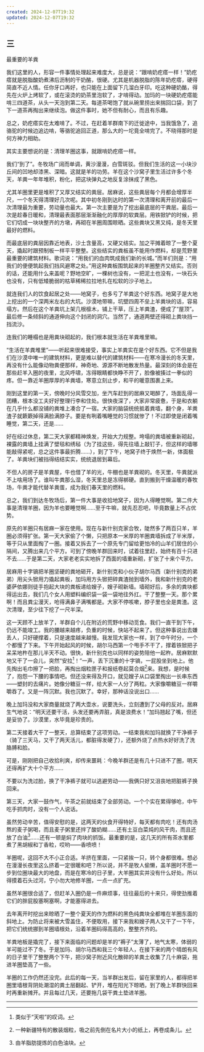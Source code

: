 ```yaml
---
created: 2024-12-07T19:32
updated: 2024-12-07T19:32
---
```

   

## 三  
最重要的羊粪

我们这里的人，形容一件事情处理起来难度大，总是说：“跟啃奶疙瘩一样！”奶疙瘩就是脱脂酸奶煮沸后沥制的干奶酪，很硬。尤其是机器脱脂的陈年奶疙瘩，硬得简直不近人情。任你牙口再好，也只能在上面留下几溜白牙印。吃这种硬奶酪，得先在火炉上烤软了，或在滚烫的奶茶里泡软了，才啃得动。加玛的一块硬奶疙瘩能啃三四道茶，从头一天泡到第二天。每道茶喝饱了就从碗里捞出来揣回口袋，到了下一道茶再掏出来继续泡。做这件事时，她不但有耐心，而且有乐趣。

总之，奶疙瘩实在太难啃了。不过，在赶着羊群南下的迁徙途中，当我饿急了，追骆驼的时候边追边啃，等骆驼追回正道，那么大的一坨竟全啃完了。不晓得那时是何方神力相助。

其实主要想说的是：清理羊圈这事，就跟啃奶疙瘩一样。

我们“到了”。冬牧场广阔而单调，黄沙漫漫，白雪斑驳。但我们生活的这一小块沙丘间的凹地却漆黑、深暗。这就是羊的功劳。羊在这个沙窝子里生活过许多个冬天，羊粪一年年堆积，粉化，把这块弹丸之地反复涂抹成了黑色。

尤其羊圈里更是堆积了又厚又结实的粪层。居麻说，这些粪层每个月都会增厚半尺，一个冬天得清理好几次呢。其中初冬刚到达时的第一次清理和离开前的最后一次清理最为重要，劳动量也最大。第一次主要是为了挖出最底层的干粪层。最后一次是趁春日暖和，清理最表面那层渐渐融化的厚厚的软粪层。用铁锨铲的时候，把它们切成一块块整齐的方墩，再砌在羊圈周围晾晒。这些粪块又黑又纯，是冬天里最好的燃料。

而最底层的粪层因靠近地表，沙土含量高，又硬又结实。加之平摊着晾了一整个夏天，撬起时跟预制板一样平平整整。这些结实的粪板虽不能用作燃料，却是荒野里最重要的建筑材料。歌词说：“用我们的血肉筑成我们新的长城。”而羊们则是：“用我们的便便筑起我们挡风避寒之处。”用这种粪板围筑起来的羊圈整齐又结实。否则的话，还能用什么来盖呢？野地空旷，一棵树也没有，一把泥土也没有，一块石头也没有，只有低矮脆弱的枯草稀稀拉拉地扎在松软的沙子地上。

就连我们人的饮食起居之处——地窝子，也多亏了羊粪这个好东西。地窝子是大地上挖出的一个深两米左右的大坑。沙漠地带嘛，坑壁四周不垒上羊粪块的话，容易塌方。然后在这个羊粪坑上架几根檩木，铺上干草，压上羊粪渣，便成了“屋顶”。最后修一条倾斜的通道伸向这个封闭的洞穴。当然了，通道两壁还得砌上粪块挡一挡流沙。

连我们的睡榻也是用粪块砌起的，我们根本就生活在羊粪堆里嘛。

“生活在羊粪堆里”——听起来很难接受，事实上羊粪实在是个好东西。它不但是我们在沙漠中唯一的建筑材料，更是难以替代的建筑材料——在寒冷漫长的冬天里，再没有什么能像动物粪便那样，神奇地、源源不断地散发热量。最深刻的体会是在那些赶羊入圈的夜里，北风呼啸，冻得眼睛都快睁不开了，脸像被揍过一拳似的疼。但一靠近羊圈厚厚的羊粪墙，寒意立刻止步，和平的暖意围裹上来。

刚到这里的第一天，傍晚时分风雪交加，坐汽车赶到的居麻又喝醉了，场面乱得一团糟，根本没工夫好好整理行李和住处。很快夜深了，大家非常疲惫，于是和衣躺在几乎什么都没铺的粪堆上凑合了一宿。大家的脑袋统统抵着粪墙，翻个身，羊粪渣子就簌簌掉得满脸满脖子。要是有咧着嘴睡觉的习惯就惨了！不过即使是闭着嘴睡觉，第二天，还是……

好在经过休息，第二天大家都精神焕发，开始大力规整。垮塌的粪墙被重新砌起，裸露的粪墙上挂满了壁毯和绣毡（为了挂这些，得先往墙上敲钉子，但这样的墙哪能敲得紧呢，总之这件事最折腾……），到了下午，地窝子终于焕然一新，体面极了。羊粪块们被挡得结结实实，统统退居到幕后。

不但人的房子是羊粪屋，牛也借了羊的光，牛棚也是羊粪砌的。冬天里，牛粪就派不上啥用场了。谁叫牛粪那么湿，冬天里总是冻得梆硬。直到搬到干燥温暖的春牧场，牛粪才能代替羊粪蛋，成为我们春天里的燃料。

总之，我们到达冬牧场后，第一件大事是收拾地窝子，因为人得睡觉啊。第二件大事是清理羊圈，因为羊也要睡觉啊……至于牛嘛，就先忍忍吧，毕竟数量上不占优势。

原先的羊圈只有居麻一家在使用。现在与新什别克家合牧，陡然多了两百只羊，羊圈必须得扩张。第一天大家偷了个懒，只把原本一米厚的羊圈粪墙拆成了半米厚，等于只从里面掏了一圈。接着又拆去了一个原先专门留给更怕冷的山羊们居住的小隔间，又腾出来几个平方。可到了傍晚羊群回来时，试着往里赶，始终有百十只进不去……于是第二天，大家老老实实地拆了西面的墙重新砌，扩张了十来个平方。

居麻用十字镐把羊圈坚硬的粪地砸开，新什别克和小伙子胡尔马西（新什别克的弟弟）用尖头锨用力撬起粪板，加玛用方头锨把碎粪渣抛到墙外，我和新什别克的老婆萨依娜则徒手抱起大块的粪板递给嫂子，嫂子砌新墙。墙砌好后，多余的粪块都得运出去，我们几个女人用塑料编织袋一袋一袋地往外扛。干了整整一天。那个累啊！而且粪尘漫天，呛得满鼻子满嘴都是。大家不停咳嗽，脖子里也全是粪渣。这次清理，至少往下挖了一尺半深。

这一天顾不上放羊了，羊群自个儿在附近的荒野中移动觅食。我们一直干到下午，仍远不能竣工。我的腰越来越疼，负重的时候，快站不起来了。但这种事说出去嫌丢人，只好硬撑着，只是速度越来越慢。我发现大家也一样，到了中午时分，一个个都慢了下来。下午开始起风的时候，胡尔马西第一个甩手不干了，撑着铁锨把子呆呆地杵在那儿半天不动。很快，新什别克也以同样的姿势陪他一起杵。居麻默默地又干了一会儿，突然“安拉[^1]！”一声，丢下沉重的十字镐，一屁股坐到地上。他先掏出毛巾擦了一把脸，再掏出烟粒匣子和报纸卷起莫合烟[^2]来。我想，是时候了，抱怨一下腰的事情吧。但还没来得及开口，就见嫂子从口袋里掏出一长串东西——塑封的去痛片。她像分糖豆一样，给大家一人分了两粒。大家像嚼糖豆一样嚼嚼吞了。又是一阵沉默。我也沉默了。幸好，那种话没说出口……

晚上加玛没和大家商量就烧了两大壶水，说要洗头，立刻遭到了父母的反对。居麻生气地说：“明天还要干活，头发还要再弄脏，真是浪费水！”加玛翘起了嘴，但还是妥协了。沙漠里，水毕竟是珍贵的。

第二天接着大干了一整天，总算结束了这项劳动。一结束我和加玛就换了干净裤子（骑了三天马，又干了两天活儿，都脏得发硬了），还额外烧了点热水好好洗了洗胳膊和脸。

可是，刚刚把自己收拾利爽，却传来噩耗：今晚羊群还是有几十只进不了圈，明天还得再扩大十个平方……

不要以为洗过脸，换了干净裤子就可以逃避劳动——我俩只好又沮丧地把脏裤子换回来。

第三天，大家一鼓作气，午茶之前就结束了全部劳动。一个个实在累得够呛，中午吃手抓肉时，没有一个人说话。

虽然劳动辛苦，值得安慰的是，这两天的伙食开得特好，每天都有肉吃！还有肉汤熬的麦子粥喝，而且麦子粥里还拌了酸奶糊……还有土豆白菜炖的风干肉，而且还放了白油[^3]……还有一顿是焖了肉块的抓饭。最重要的是，这几天的所有茶水里都煮了黑胡椒和丁香粒，哎哟——香喷喷！

羊圈呢，这回不大不小正合适。羊挤在里面，一只紧挨一只，转个身都很难。想必在漫漫长夜里这么挤着一定很暖和吧？所以说，并不是牧人偷懒，盖羊圈时不愿一步到位圈块最大的地盘，而是在寒冷的日子里，大羊圈其实并没有什么好处。所以得摸着石头过河，宁小勿大地修羊圈，一点一点扩充。

虽然羊圈很合适了，但赶羊入圈仍是一件麻烦事，往往最后的十来只，得使劲推着它们的胖屁股塞啊塞啊，才能塞得进去。

去年离开时挖出来晾晒了一整个夏天的作为燃料的黑色纯粪块全都堆在羊圈东面的斜地上。为防止将来被大雪盖住，不便取用，接下来我和嫂子两人又干了一下午，把它们统统挪到羊圈墙根处，沿着羊圈码得高高的，整整齐齐的。

羊粪地板是撬完了，接下来面临的问题却是羊的“褥子”太薄了，地气太寒，体弱的羊可能过不了冬。于是加玛、胡尔马西和我三个年轻人，在接下来的两个晴朗有风的日子里干了整整两个下午，把沙窝子附近风化散碎的羊粪土收集了几十麻袋，拖进羊圈垫高了一些。

羊圈的工作仍然还没完。此后的每一天，当羊群出发后，留在家里的人，都得把羊圈里墙根背阴处潮湿的粪土层翻起、铲开，堆在阳光下晾晒，到了晚上羊群快回来时再重新摊开。并且每过几天，还要拖几袋干粪土垫进羊圈。

---

[^1]: 类似于“天啦”的叹词。

[^2]: 一种新疆特有的散装烟粒，吸之前先倒在名片大小的纸上，再卷成条儿。

[^3]: 由羊脂肪提炼的白色油块。